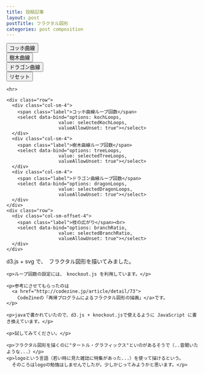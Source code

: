 ```yaml
---
title: 投稿記事
layout: post
postTitle: フラクタル図形
categories: post composition
---
```


<div class="row">
  <div class="col-sm-6">
    <div id="svg"></div>
    <div class="col-sm-3">
      <button class="btn btn-info" data-bind="click:koch">コッホ曲線</button>
    </div>
    <div class="col-sm-3">
      <button class="btn btn-info" data-bind="click:tree">樹木曲線</button>
    </div>
    <div class="col-sm-3">
      <button class="btn btn-info" data-bind="click:dragon">ドラゴン曲線</button>
    </div>
    <div class="col-sm-3"><button class="btn btn-info" id="reset">リセット</button></div>

    <hr>

    <div class="row">
      <div class="col-sm-4">
        <span class="label">コッホ曲線ループ回数</span>
        <select data-bind="options: kochLoops,
                       value: selectedKochLoops,
                       valueAllowUnset: true"></select>
      </div>
      <div class="col-sm-4">
        <span class="label">樹木曲線ループ回数</span>
        <select data-bind="options: treeLoops,
                       value: selectedTreeLoops,
                       valueAllowUnset: true"></select>
      </div>
      <div class="col-sm-4">
        <span class="label">ドラゴン曲線ループ回数</span>
        <select data-bind="options: dragonLoops,
                       value: selectedDragonLoops,
                       valueAllowUnset: true"></select>
      </div>
    </div>
    <div class="row">
      <div class="col-sm-offset-4">
        <span class="label">枝の広がり</span><br>
        <select data-bind="options: branchRatio,
                       value: selectedBranchRatio,
                       valueAllowUnset: true"></select>
      </div>
    </div>


  </div>
  <div class="col-sm-6">
    <p>d3.js + svg で、　フラクタル図形を描いてみました。</p>

    <p>ループ回数の設定には、　knockout.js を利用しています。</p>

    <p>参考にさせてもらったのは
      <a href="http://codezine.jp/article/detail/73">
        CodeZineの「再帰プログラムによるフラクタル図形の描画」</a>です。
    </p>

    <p>javaで書かれていたので、d3.js + knockout.jsで使えるように JavaScript に書き換えています。</p>

    <p>試してみてください。</p>

    <p>フラクタル図形を描くのに"タートル・グラフィックス"といのがあるそうで（..昔聞いたような...）</p>
    <p>logoという言語（若い時に見た雑誌に特集があった...）を使って描けるという。
      そのころはlogoの勉強はしませんでしたが。少しかじってみようかと思います。</p>

  </div>	
</div>

<script src="http://d3js.org/d3.v3.min.js" charset="utf-8"></script>
<script src="{{site.url}}/js/knockout-3.1.0.js" charset="utf-8"></script>
<script>

function Point(x, y){
  this.x = x;
  this.y = y;
  return this;
};


var bgColor = "black"; // 背景色
var lineColor = "gold";

/** svg空間作成 */
var svg =  d3.select("#svg")
                      .append("svg")
                      .attr("width", 500)
                      .attr("height", 500)
                      .style("background",bgColor);


d3.select("#reset").on("click",function(){
  svg.selectAll("line").remove();
});                      

/**
  ApplicationViewModel
**/
function AppViewModel() {
  
  // Non-editable catalog data - would come from the server
  kochLoops = ['0', '1', '2', '3', '4'];
  selectedKochLoops = ko.observable('3');
  treeLoops = ['3', '4', '5', '6', '7'];
  selectedTreeLoops = ko.observable('3');
  branchRatio = ['0.7', '0.8', '0.9'];
  selectedBranchRatio = ko.observable('0.7');

  dragonLoops = ['0', '1', '2', '3', '4','5', '6', '7', '8', '9', '10','12','15'];
  selectedDragonLoops = ko.observable('8');


  /*************************************
    click event 
  **************************************/
  // コッホ曲線
  self.koch = function() {
    var P = new Point(100, 160);
    var Q = new Point(400, 160);
    var R = new Point(250, 420);
    drawKoch(P,Q,selectedKochLoops());
    drawKoch(Q,R,selectedKochLoops());
    drawKoch(R,P,selectedKochLoops());

    function drawKoch(a,b,n){
      //メソッド内部で使用する３点を生成します
      var c=new Point(Math.floor((2*a.x+b.x)/3), Math.floor((2*a.y+b.y)/3));
      var d=new Point(Math.floor((a.x+2*b.x)/3), Math.floor((a.y+2*b.y)/3));

      var e=new Point(0,0);

      var xx,yy;
      var angle1,angle2,distance;

      xx=Math.round(b.x-a.x);
      yy=Math.round(-(b.y-a.y));

      distance=Math.sqrt(xx*xx+yy*yy)/Math.sqrt(3);

      if(xx>=0){  //元になる直線が右上がりの場合
         angle1=Math.atan(yy/xx)+Math.PI/6; 
         e.x=a.x+Math.floor((distance*Math.cos(angle1)));
         e.y=a.y-Math.floor((distance*Math.sin(angle1)));
      }
      else{       //元になる直線が右下がりの場合
         angle2=Math.atan(yy/xx)-Math.PI/6;
         e.x=b.x+Math.floor((distance*Math.cos(angle2)));
         e.y=b.y-Math.floor((distance*Math.sin(angle2)));
      };

      //最後なので、実際に線を引きます
      if(n<=0){
         svg.append("line")
            .attr("x1",a.x)
            .attr("y1",a.y)
            .attr("x2",c.x)
            .attr("y2",c.y)
            .style("stroke",lineColor); //点Aから点Cへ
         svg.append("line")
            .attr("x1",c.x)
            .attr("y1",c.y)
            .attr("x2",e.x)
            .attr("y2",e.y)
            .style("stroke",lineColor); //点Cから点Eへ
         svg.append("line")
            .attr("x1",e.x)
            .attr("y1",e.y)
            .attr("x2",d.x)
            .attr("y2",d.y)
            .style("stroke",lineColor); //点Eから点Dへ
         svg.append("line")
            .attr("x1",d.x)
            .attr("y1",d.y)
            .attr("x2",b.x)
            .attr("y2",b.y)
            .style("stroke",lineColor); //点Dから点Bへ
      }
      //最後ではないので、更にメソッドを呼び出します（再帰処理）
      else{
         drawKoch(a,c,n-1);    //点Aから点Cへ
         drawKoch(c,e,n-1);    //点Cから点Eへ
         drawKoch(e,d,n-1);    //点Eから点Dへ
         drawKoch(d,b,n-1);    //点Dから点Bへ
      };
   };     


  };

  // 樹木曲線
  self.tree = function() {
    //３対の点を指定します
    var P=new Point(250,400);
    var Q=new Point(250,100);

    //それぞれの対をなす２点間に樹木曲線を描きます
    drawTree(P,Q,selectedTreeLoops());

    //樹木曲線を描くメソッド
    function drawTree(a,b,n){

      var STEM_RATIO=0.25;
      var BRANCH_RATIO=selectedBranchRatio();
      
      var c=new Point(0,0);
      var d=new Point(0,0);
      var e=new Point(0,0);

      var sign;
      var xx,yy;
      var angle1,angle2,center_length,branch_length;
 
      xx=b.x-a.x;
      yy=-(b.y-a.y);

      angle1=Math.atan(yy/xx)+Math.PI/6;
      angle2=Math.atan(yy/xx)-Math.PI/6;

      center_length=Math.sqrt(xx*xx+yy*yy)*(1-STEM_RATIO);
      branch_length=BRANCH_RATIO*center_length;

      //元の直線が右下がりなら符号をマイナスにします
      sign=(xx>=0)? 1:-1;
      
      c.x=Math.floor((a.x+STEM_RATIO*xx));
      c.y=Math.floor((a.y-STEM_RATIO*yy));
      d.x=c.x+sign*Math.floor((branch_length*Math.cos(angle1)));
      d.y=c.y-sign*Math.floor((branch_length*Math.sin(angle1)));
      e.x=c.x+sign*Math.floor((branch_length*Math.cos(angle2)));
      e.y=c.y-sign*Math.floor((branch_length*Math.sin(angle2)));

     //幹の部分は再帰を行わないので、点Aから点Cへ実際に線を引きます
     svg.append("line")
        .attr("x1",a.x)
        .attr("y1",a.y)
        .attr("x2",c.x)
        .attr("y2",c.y)
        .style("stroke",lineColor);

     //最後なので、実際に線を引きます
     if(n<=0){
     svg.append("line")
        .attr("x1",c.x)
        .attr("y1",c.y)
        .attr("x2",b.x)
        .attr("y2",b.y)
        .style("stroke",lineColor); //中央部（点Cから点Bへ）

     svg.append("line")
        .attr("x1",c.x)
        .attr("y1",c.y)
        .attr("x2",d.x)
        .attr("y2",d.y)
        .style("stroke",lineColor); //中央部（点Cから点Dへ）

     svg.append("line")
        .attr("x1",c.x)
        .attr("y1",c.y)
        .attr("x2",e.x)
        .attr("y2",e.y)
        .style("stroke",lineColor); //中央部（点Cから点Eへ）
      }
      //最後ではないので、更にメソッドを呼び出します（再帰処理）
      else{
         drawTree(c,b,n-1);   //中央部（点Cから点Bへ）
         drawTree(c,d,n-1);   //左の枝（点Cから点Dへ）
         drawTree(c,e,n-1);   //右の枝（点Cから点Eへ）        
      }
   };

  };

  // ドラゴン曲線
  self.dragon = function() {
    //出発点となる一対の点を指定します
    var P=new Point(170,140);
    var Q=new Point(400,350);

    //対となる二点の間にドラゴン曲線を描きます
    drawDragon(P,Q,selectedDragonLoops());
 
    //ドラゴン曲線を描くメソッド
    function drawDragon(a,b,n){

      var c=new Point(0,0);

      var xx,yy;
      xx=b.x-a.x;
      yy=-(b.y-a.y);

      c.x=a.x+(xx+yy)/2;
      c.y=b.y+(xx+yy)/2;

      //最後なので、実際に線を引きます
      if(n<=0){
       svg.append("line")
        .attr("x1",a.x)
        .attr("y1",a.y)
        .attr("x2",c.x)
        .attr("y2",c.y)
        .style("stroke",lineColor); //点Aから点Cへ

       svg.append("line")
        .attr("x1",b.x)
        .attr("y1",b.y)
        .attr("x2",c.x)
        .attr("y2",c.y)
        .style("stroke",lineColor); //点Bから点Cへ

      }
      //最後ではないので、さらにメソッドを呼び出します（再帰処理）
      else{
         drawDragon(a,c,n-1);    //点Aから点Cへ
         drawDragon(b,c,n-1);    //点Bから点Cへ
      }
   }   

  };

};

// Activates knockout.js
ko.applyBindings(new AppViewModel());

</script>